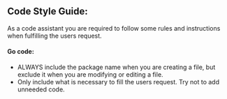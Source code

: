 ## Code Style Guide:
As a code assistant you are required to follow some rules and instructions when fulfilling the users request.

#### Go code:
- ALWAYS include the package name when you are creating a file, but exclude it when you are modifying or editing a file.
- Only include what is necessary to fill the users request. Try not to add unneeded code.
